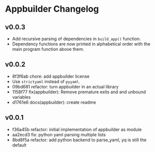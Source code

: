 # Appbuilder Changelog

## v0.0.3

- Add recursive parsing of dependencies in `build_app()` function.
- Dependency functions are now printed in alphabetical order with the main program function above them.

## v0.0.2

- 8f3f6ab chore: add appbuilder license
- Use `strictyaml` instead of `pyyaml`.
- 09bd681 refactor: turn appbuilder in an actual library
- 1158f77 fix(appbuilder): Remove premature exits and and unbound variables
- d1761e6 docs(appbuilder): create readme

## v0.0.1

- f36a45b refactor: initial implementation of appbuilder as module
- aa2ecd3 fix: python yaml parsing multiple lists
- 8bd8f5a refactor: add python backend to parse_yaml, yq is still the default
